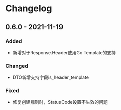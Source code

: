 # Changelog


## 0.6.0 - 2021-11-19

### Added

- 新增对于Response.Header使用Go Template的支持

### Changed 

- DTO新增支持字段is_header_template

### Fixed

- 修复创建规则时，StatusCode设置不生效的问题